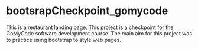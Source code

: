 # bootsrapCheckpoint_gomycode

This is a restaurant landing page. This project is a checkpoint for the GoMyCode software development course. The main aim for this project was to practice using bootstrap to style web pages.
